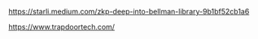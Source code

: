 https://starli.medium.com/zkp-deep-into-bellman-library-9b1bf52cb1a6

https://www.trapdoortech.com/

